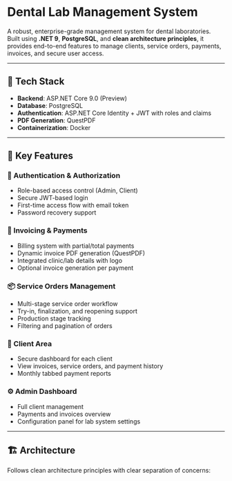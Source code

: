# Dental Lab Management System

A robust, enterprise-grade management system for dental laboratories. Built using **.NET 9**, **PostgreSQL**, and **clean architecture principles**, it provides end-to-end features to manage clients, service orders, payments, invoices, and secure user access.

---

## 🔧 Tech Stack

- **Backend**: ASP.NET Core 9.0 (Preview)
- **Database**: PostgreSQL
- **Authentication**: ASP.NET Core Identity + JWT with roles and claims
- **PDF Generation**: QuestPDF
- **Containerization**: Docker

---

## 🧩 Key Features

### 🔐 Authentication & Authorization
- Role-based access control (Admin, Client)
- Secure JWT-based login
- First-time access flow with email token
- Password recovery support

### 🧾 Invoicing & Payments
- Billing system with partial/total payments
- Dynamic invoice PDF generation (QuestPDF)
- Integrated clinic/lab details with logo
- Optional invoice generation per payment

### 📦 Service Orders Management
- Multi-stage service order workflow
- Try-in, finalization, and reopening support
- Production stage tracking
- Filtering and pagination of orders

### 👤 Client Area
- Secure dashboard for each client
- View invoices, service orders, and payment history
- Monthly tabbed payment reports

### ⚙️ Admin Dashboard
- Full client management
- Payments and invoices overview
- Configuration panel for lab system settings

---

## 🏗️ Architecture

Follows clean architecture principles with clear separation of concerns:

